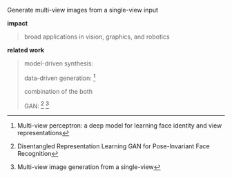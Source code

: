 Generate multi-view images from a single-view input



**impact**

> broad applications in vision, graphics, and robotics



**related work**

> model-driven synthesis: 
>
> data-driven generation: [^1]
>
> combination of the both
>
> GAN: [^Tran et al., 2017] [^Zhao et al., 2017]















[^1]:Multi-view perceptron: a deep model for learning face identity and view representations
[^Tran et al., 2017]:Disentangled Representation Learning GAN for Pose-Invariant Face Recognition
[^Zhao et al., 2017]: Multi-view image generation from a single-view
